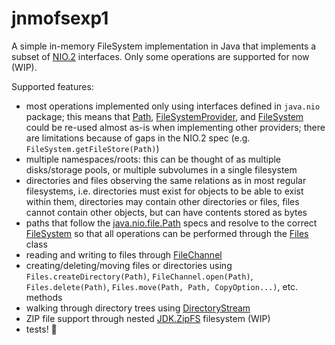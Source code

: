 # jnmofsexp1

A simple in-memory FileSystem implementation in Java that implements a subset
of [NIO.2][jdoc-nio-file] interfaces. Only some operations are supported for
now (WIP).

Supported features:

* most operations implemented only using interfaces defined in `java.nio`
  package; this means that [Path][jdoc-path], [FileSystemProvider][jdoc-fsp],
  and [FileSystem][jdoc-fs] could be re-used almost as-is when implementing
  other providers; there are limitations because of gaps in the NIO.2 spec
  (e.g. `FileSystem.getFileStore(Path)`)
* multiple namespaces/roots: this can be thought of as multiple disks/storage
  pools, or multiple subvolumes in a single filesystem
* directories and files observing the same relations as in most regular
  filesystems, i.e. directories must exist for objects to be able to exist
  within them, directories may contain other directories or files, files cannot
  contain other objects, but can have contents stored as bytes
* paths that follow the [java.nio.file.Path][jdoc-path] specs and resolve to
  the correct [FileSystem][jdoc-fs] so that all operations can be performed
  through the [Files][jdoc-f] class
* reading and writing to files through [FileChannel][jdoc-fc]
* creating/deleting/moving files or directories using
  `Files.createDirectory(Path)`, `FileChannel.open(Path)`, `Files.delete(Path)`,
  `Files.move(Path, Path, CopyOption...)`, etc. methods
* walking through directory trees using [DirectoryStream][jdoc-ds]
* ZIP file support through nested [JDK.ZipFS][jdoc-zipfs] filesystem (WIP)
* tests! 🚨

[jdoc-ds]: https://docs.oracle.com/en/java/javase/24/docs/api/java.base/java/nio/file/DirectoryStream.html
[jdoc-f]: https://docs.oracle.com/en/java/javase/24/docs/api/java.base/java/nio/file/Files.html
[jdoc-fc]: https://docs.oracle.com/en/java/javase/24/docs/api/java.base/java/nio/channels/FileChannel.html
[jdoc-fs]: https://docs.oracle.com/en/java/javase/24/docs/api/java.base/java/nio/file/FileSystem.html
[jdoc-fsp]: https://docs.oracle.com/en/java/javase/24/docs/api/java.base/java/nio/file/spi/FileSystemProvider.html
[jdoc-nio-file]: https://docs.oracle.com/en/java/javase/24/docs/api/java.base/java/nio/file/package-summary.html
[jdoc-path]: https://docs.oracle.com/en/java/javase/24/docs/api/java.base/java/nio/file/Path.html
[jdoc-zipfs]: https://docs.oracle.com/en/java/javase/24/docs/api/jdk.zipfs/module-summary.html
